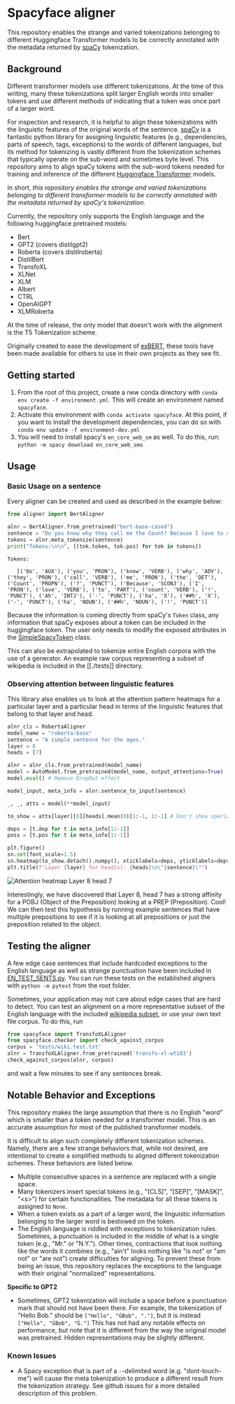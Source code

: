 # Spacyface aligner

This repository enables the strange and varied tokenizations belonging to different Huggingface Transformer models to be correctly annotated with the metadata returned by [spaCy](https://spacy.io/) tokenization.

## Background
Different transformer models use different tokenizations. At the time of this writing, many these tokenizations split larger English words into smaller tokens and use different methods of indicating that a token was once part of a larger word.

For inspection and research, it is helpful to align these tokenizations with the linguistic features of the original words of the sentence. [spaCy](https://spacy.io/) is a fantastic python library for assigning linguistic features (e.g., dependencies, parts of speech, tags, exceptions) to the words of different languages, but its method for tokenizing is vastly different from the tokenization schemes that typically operate on the sub-word and sometimes byte level. This repository aims to align spaCy tokens with the sub-word tokens needed for training and inference of the different [Huggingface Transformer](https://github.com/huggingface/transformers) models.

In short, *this repository enables the strange and varied tokenizations belonging to different transformer models to be correctly annotated with the metadata returned by spaCy's tokenization.*

Currently, the repository only supports the English language and the following huggingface pretrained models:

- Bert
- GPT2 (covers distilgpt2)
- Roberta (covers distilroberta)
- DistilBert
- TransfoXL
- XLNet
- XLM
- Albert
- CTRL
- OpenAIGPT
- XLMRoberta

At the time of release, the only model that doesn't work with the alignment is the T5 Tokenization scheme.

Originally created to ease the development of [exBERT](http://exbert.net/), these tools have been made available for others to use in their own projects as they see fit.

## Getting started
1. From the root of this project, create a new conda directory with `conda env create -f environment.yml`. This will create an environment named `spacyface`.
2. Activate this environment with `conda activate spacyface`. At this point, if you want to install the development dependencies, you can do so with `conda env update -f environment-dev.yml`
3. You will need to install spacy's `en_core_web_sm` as well. To do this, run: `python -m spacy download en_core_web_smo`

## Usage
### Basic Usage on a sentence
Every aligner can be created and used as described in the example below:

``` python
from aligner import BertAligner

alnr = BertAligner.from_pretrained("bert-base-cased")
sentence = "Do you know why they call me the Count? Because I love to count! Ah-hah-hah!"
tokens = alnr.meta_tokenize(sentence)
print("Tokens:\n\n", [(tok.token, tok.pos) for tok in tokens])
```

```
Tokens:

   [('Do', 'AUX'), ('you', 'PRON'), ('know', 'VERB'), ('why', 'ADV'), ('they', 'PRON'), ('call', 'VERB'), ('me', 'PRON'), ('the', 'DET'), ('Count', 'PROPN'), ('?', 'PUNCT'), ('Because', 'SCONJ'), ('I', 'PRON'), ('love', 'VERB'), ('to', 'PART'), ('count', 'VERB'), ('!', 'PUNCT'), ('Ah', 'INTJ'), ('-', 'PUNCT'), ('ha', 'X'), ('##h', 'X'), ('-', 'PUNCT'), ('ha', 'NOUN'), ('##h', 'NOUN'), ('!', 'PUNCT')]
```

Because the information is coming directly from spaCy's `Token` class, any information that spaCy exposes about a token can be included in the huggingface token. The user only needs to modify the exposed attributes in the [SimpleSpacyToken](./aligners/simple_spacy_token) class.

This can also be extrapolated to tokenize entire English corpora with the use of a generator. An example raw corpus representing a subset of wikipedia is included in the [[./tests]] directory.

### Observing attention between linguistic features
This library also enables us to look at the attention pattern heatmaps for a particular layer and a particular head in terms of the linguistic features that belong to that layer and head.

``` python
alnr_cls = RobertaAligner
model_name = "roberta-base"
sentence = "A simple sentence for the ages."
layer = 8
heads = [7]

alnr = alnr_cls.from_pretrained(model_name)
model = AutoModel.from_pretrained(model_name, output_attentions=True)
model.eval() # Remove DropOut effect

model_input, meta_info = alnr.sentence_to_input(sentence)

_, _, atts = model(**model_input)

to_show = atts[layer][0][heads].mean(0)[1:-1, 1:-1] # Don't show special tokens for Roberta Model

deps = [t.dep for t in meta_info[1:-1]]
poss = [t.pos for t in meta_info[1:-1]]

plt.figure()
sn.set(font_scale=1.5)
sn.heatmap(to_show.detach().numpy(), xticklabels=deps, yticklabels=deps)
plt.title(f"Layer {layer} for head(s): {heads}\n\"{sentence}\"")
```

![Attention heatmap Layer 8 head 7](./img/SampleHeatmap.png)

Interestingly, we have discovered that Layer 8, head 7 has a strong affinity for a POBJ (Object of the Preposition) looking at a PREP (Preposition). Cool! We can then test this hypothesis by running example sentences that have multiple prepositions to see if it is looking at all prepositions or just the preposition related to the object.


## Testing the aligner
A few edge case sentences that include hardcoded exceptions to the English language as well as strange punctuation have been included in [EN_TEST_SENTS.py](./tests/EN_TEST_SENTS.py). You can run these tests on the established aligners with `python -m pytest` from the root folder.

Sometimes, your application may not care about edge cases that are hard to detect. You can test an alignment on a more representative subset of the English language with the included [wikipedia subset](./tests/wiki.test.txt), or use your own text file corpus. To do this, run

``` python
from spacyface import TransfoXLAligner
from spacyface.checker import check_against_corpus
corpus = 'tests/wiki.test.txt'
alnr = TransfoXLAligner.from_pretrained('transfo-xl-wt103')
check_against_corpus(alnr, corpus)
```

and wait a few minutes to see if any sentences break.

## Notable Behavior and Exceptions
This repository makes the large assumption that there is no English "word" which is smaller than a token needed for a transformer model. This is an accurate assumption for most of the published transformer models.

It is difficult to align such completely different tokenization schemes. Namely, there are a few strange behaviors that, while not desired, are intentional to create a simplified methods to aligned different tokenization schemes. These behaviors are listed below.

- Multiple consecutive spaces in a sentence are replaced with a single space.
- Many tokenizers insert special tokens (e.g., "[CLS]", "[SEP]", "[MASK]", "\<s\>") for certain functionalities. The metadata for all these tokens is assigned to `None`.
- When a token exists as a part of a larger word, the linguistic information belonging to the larger word is bestowed on the token.
- The English language is riddled with exceptions to tokenization rules. Sometimes, a punctuation is included in the middle of what is a single token (e.g., "Mr." or "N.Y."). Other times, contractions that look nothing like the words it combines (e.g., "ain't" looks nothing like "is not" or "am not" or "are not") create difficulties for aligning. To prevent these from being an issue, this repository replaces the exceptions to the language with their original "normalized" representations.

**Specific to GPT2**
- Sometimes, GPT2 tokenization will include a space before a punctuation mark that should not have been there. For example, the tokenization of "Hello Bob." should be `["Hello", "ĠBob", "."]`, but it is instead `["Hello", "ĠBob", "Ġ."]` This has not had any notable effects on performance, but note that it is different from the way the original model was pretrained. Hidden representations may be slightly different.

### Known Issues
- A Spacy exception that is part of a `-`-delimited word (e.g. "dont-touch-me") will cause the meta tokenization to produce a different result from the tokenization strategy. See github issues for a more detailed description of this problem.
